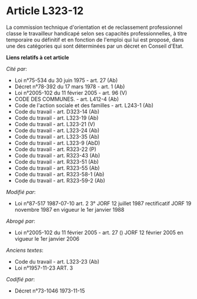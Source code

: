 # Article L323-12

La commission technique d'orientation et de reclassement professionnel classe le travailleur handicapé selon ses capacités
professionnelles, à titre temporaire ou définitif et en fonction de l'emploi qui lui est proposé, dans une des catégories qui
sont déterminées par un décret en Conseil d'Etat.

**Liens relatifs à cet article**

_Cité par_:

  - Loi n°75-534 du 30 juin 1975 - art. 27 (Ab)
  - Décret n°78-392 du 17 mars 1978 - art. 1 (Ab)
  - Loi n°2005-102 du 11 février 2005 - art. 96 (V)
  - CODE DES COMMUNES. - art. L412-4 (Ab)
  - Code de l'action sociale et des familles - art. L243-1 (Ab)
  - Code du travail - art. D323-14 (Ab)
  - Code du travail - art. L323-19 (Ab)
  - Code du travail - art. L323-21 (V)
  - Code du travail - art. L323-24 (Ab)
  - Code du travail - art. L323-35 (Ab)
  - Code du travail - art. L323-9 (AbD)
  - Code du travail - art. R323-22 (P)
  - Code du travail - art. R323-43 (Ab)
  - Code du travail - art. R323-51 (Ab)
  - Code du travail - art. R323-55 (Ab)
  - Code du travail - art. R323-58-1 (Ab)
  - Code du travail - art. R323-59-2 (Ab)

_Modifié par_:

  - Loi n°87-517 1987-07-10 art. 2 3° JORF 12 juillet 1987 rectificatif JORF 19 novembre 1987 en vigueur le 1er janvier 1988

_Abrogé par_:

  - Loi n°2005-102 du 11 février 2005 - art. 27 () JORF 12 février 2005 en vigueur le 1er janvier 2006

_Anciens textes_:

  - Code du travail - art. L323-23 (Ab)
  - Loi n°1957-11-23 ART. 3

_Codifié par_:

  - Décret n°73-1046 1973-11-15
